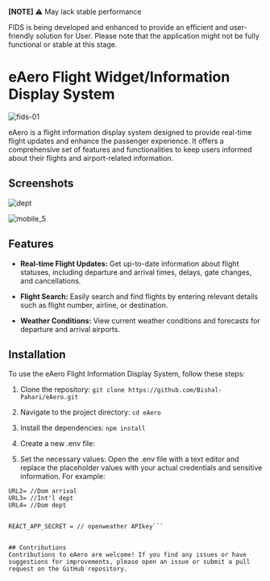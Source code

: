 **[NOTE]**
⚠️ May lack stable performance

 FIDS is being developed and enhanced to provide an efficient and user-friendly solution for User. Please note that the application might not be fully functional or stable at this stage.


# eAero Flight Widget/Information Display System
![fids-01](https://github.com/Bishal-Pahari/eAero/assets/61013432/554c2206-a695-49bf-a41c-89b0d3602ac0)


eAero is a flight information display system designed to provide real-time flight updates and enhance the passenger experience. It offers a comprehensive set of features and functionalities to keep users informed about their flights and airport-related information.

## Screenshots
![dept](https://github.com/Bishal-Pahari/eAero/assets/61013432/6eae86f5-b7b0-409a-84a3-976eaff24d89)

![mobile_5](https://github.com/Bishal-Pahari/eAero/assets/61013432/0d5ec3f5-34d8-4df8-8a2c-049abcf68b4f)


## Features


- **Real-time Flight Updates:** Get up-to-date information about flight statuses, including departure and arrival times, delays, gate changes, and cancellations.

- **Flight Search:** Easily search and find flights by entering relevant details such as flight number, airline, or destination.

- **Weather Conditions:** View current weather conditions and forecasts for departure and arrival airports.

## Installation

To use the eAero Flight Information Display System, follow these steps:

1. Clone the repository:
```git clone https://github.com/Bishal-Pahari/eAero.git```

2. Navigate to the project directory:
```cd eAero```

3. Install the dependencies:
```npm install```

4. Create a new .env file:

5. Set the necessary values: Open the .env file with a text editor and replace the placeholder values with your actual credentials and sensitive information. For example:
```URL1= //Int'l arrival
URL2= //Dom arrival
URL3= //Int'l dept
URL4= //Dom dept


REACT_APP_SECRET = // openweather APIkey```


## Contributions
Contributions to eAero are welcome! If you find any issues or have suggestions for improvements, please open an issue or submit a pull request on the GitHub repository.


